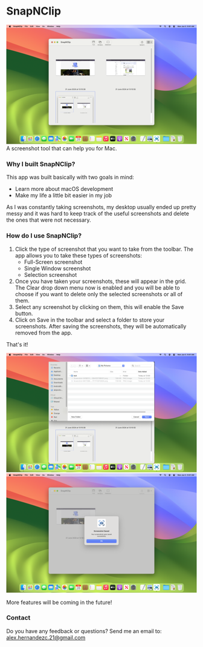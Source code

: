 # SnapNClip

![Screenshot of SnapNClip](SnapNClip-2.png)
A screenshot tool that can help you for Mac.


### Why I built SnapNClip?

This app was built basically with two goals in mind: 
- Learn more about macOS development 
- Make my life a little bit easier in my job

As I was constantly taking screenshots, my desktop usually ended up pretty messy and it was hard to keep track of the useful screenshots and delete the ones that were not necessary.

### How do I use SnapNClip?

1. Click the type of screenshot that you want to take from the toolbar. The app allows you to take these types of screenshots: 
   - Full-Screen screenshot
   - Single Window screenshot
   - Selection screenshot
2. Once you have taken your screenshots, these will appear in the grid. The Clear drop down menu now is enabled and you will be able to choose if you want to delete only the selected screenshots or all of them.
3. Select any screenshot by clicking on them, this will enable the Save button.
4. Click on Save in the toolbar and select a folder to store your screenshots. After saving the screenshots, they will be automatically removed from the app.

That's it! 

![screenshot of SnapNClip](SnapNClip-2-Save.png)
![screenshot of SnapNClip](SnapNClip-2-Alert.png)

More features will be coming in the future!

### Contact
Do you have any feedback or questions? Send me an email to: alex.hernandezc.21@gmail.com